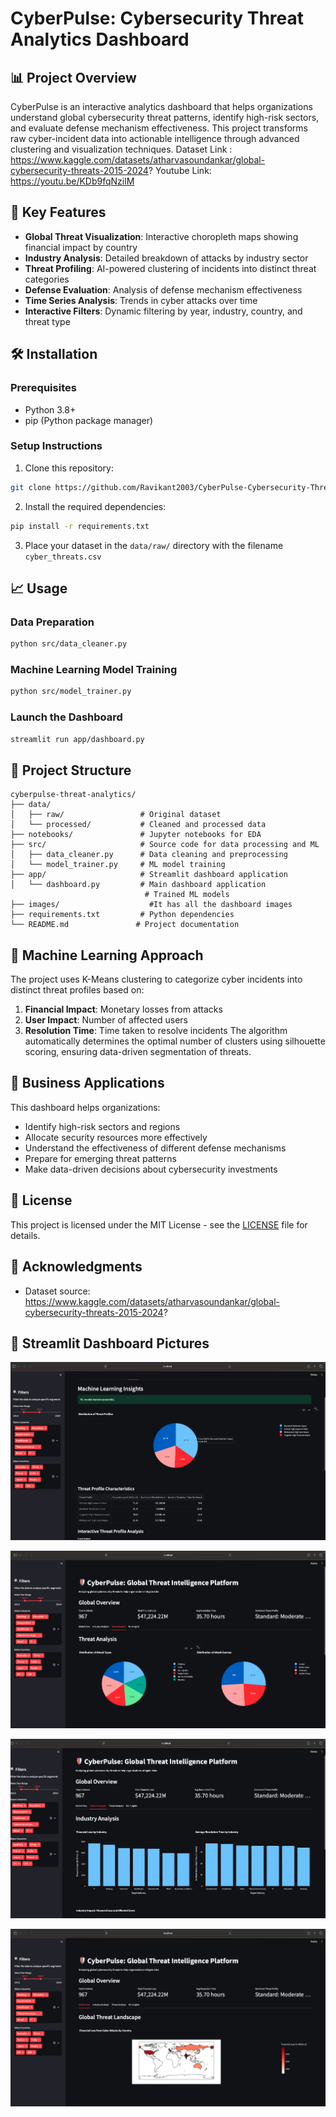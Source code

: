 # CyberPulse: Cybersecurity Threat Analytics Dashboard
## 📊 Project Overview
CyberPulse is an interactive analytics dashboard that helps organizations understand global cybersecurity threat patterns, identify high-risk sectors, and evaluate defense mechanism effectiveness. This project transforms raw cyber-incident data into actionable intelligence through advanced clustering and visualization techniques.
Dataset Link : https://www.kaggle.com/datasets/atharvasoundankar/global-cybersecurity-threats-2015-2024?
Youtube Link: https://youtu.be/KDb9fqNzilM

## 🚀 Key Features
- **Global Threat Visualization**: Interactive choropleth maps showing financial impact by country
- **Industry Analysis**: Detailed breakdown of attacks by industry sector
- **Threat Profiling**: AI-powered clustering of incidents into distinct threat categories
- **Defense Evaluation**: Analysis of defense mechanism effectiveness
- **Time Series Analysis**: Trends in cyber attacks over time
- **Interactive Filters**: Dynamic filtering by year, industry, country, and threat type
## 🛠️ Installation
### Prerequisites
- Python 3.8+
- pip (Python package manager)
### Setup Instructions
1. Clone this repository:
```bash
git clone https://github.com/Ravikant2003/CyberPulse-Cybersecurity-Threat-Analytics-Dashboard.git
```
2. Install the required dependencies:
```bash
pip install -r requirements.txt
```
3. Place your dataset in the `data/raw/` directory with the filename `cyber_threats.csv`
## 📈 Usage
### Data Preparation
```bash
python src/data_cleaner.py
```
### Machine Learning Model Training
```bash
python src/model_trainer.py
```
### Launch the Dashboard
```bash
streamlit run app/dashboard.py
```
## 📁 Project Structure
```
cyberpulse-threat-analytics/
├── data/
│   ├── raw/                 # Original dataset
│   └── processed/           # Cleaned and processed data
├── notebooks/               # Jupyter notebooks for EDA
├── src/                     # Source code for data processing and ML
│   ├── data_cleaner.py      # Data cleaning and preprocessing
│   └── model_trainer.py     # ML model training
├── app/                     # Streamlit dashboard application
│   └── dashboard.py         # Main dashboard application
                              # Trained ML models
├── images/                    #It has all the dashboard images
├── requirements.txt         # Python dependencies
└── README.md               # Project documentation
```
## 🔮 Machine Learning Approach
The project uses K-Means clustering to categorize cyber incidents into distinct threat profiles based on:
1. **Financial Impact**: Monetary losses from attacks
2. **User Impact**: Number of affected users
3. **Resolution Time**: Time taken to resolve incidents
The algorithm automatically determines the optimal number of clusters using silhouette scoring, ensuring data-driven segmentation of threats.
## 🎯 Business Applications
This dashboard helps organizations:
- Identify high-risk sectors and regions
- Allocate security resources more effectively
- Understand the effectiveness of different defense mechanisms
- Prepare for emerging threat patterns
- Make data-driven decisions about cybersecurity investments
## 📝 License
This project is licensed under the MIT License - see the [LICENSE](LICENSE) file for details.
## 🙏 Acknowledgments
- Dataset source: https://www.kaggle.com/datasets/atharvasoundankar/global-cybersecurity-threats-2015-2024?

## 📸 Streamlit Dashboard Pictures

![Dashboard Screenshot 1](images/Pic1.png)

![Dashboard Screenshot 2](images/Pic2.png)

![Dashboard Screenshot 3](images/Pic3.png)

![Dashboard Screenshot 4](images/Pic4.png)

